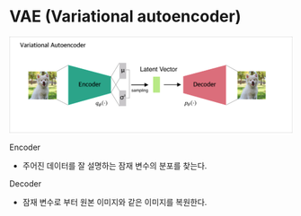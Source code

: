 # VAE (Variational autoencoder)

<p align="center">
<img src="./readme/model.png" alt="model" style="width:800px;"/>
</p>   

Encoder
* 주어진 데이터를 잘 설명하는 잠재 변수의 분포를 찾는다.

Decoder
* 잠재 변수로 부터 원본 이미지와 같은 이미지를 복원한다.
